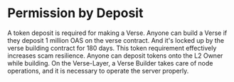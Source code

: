 # Permission by Deposit

A token deposit is required for making a Verse. 
Anyone can build a Verse if they deposit 1 million OAS on the verse contract. And it's locked up by the verse building contract for 180 days. 
This token requirement effectively increases scam resilience. Anyone can deposit tokens onto the L2 Owner while building. 
On the Verse-Layer, a Verse Builder takes care of node operations, and it is necessary to operate the server properly. 


